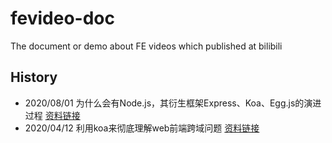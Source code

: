 # fevideo-doc

The document or demo about FE videos which published at bilibili

## History

- 2020/08/01 为什么会有Node.js，其衍生框架Express、Koa、Egg.js的演进过程  [资料链接](src/为什么会有Node.js)
- 2020/04/12 利用koa来彻底理解web前端跨域问题 [资料链接](src/web前端跨域问题)

